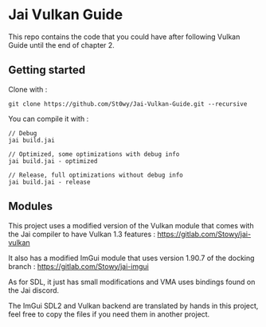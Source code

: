 # Jai Vulkan Guide

This repo contains the code that you could have after following Vulkan Guide until the end of chapter 2.

## Getting started

Clone with :

```
git clone https://github.com/St0wy/Jai-Vulkan-Guide.git --recursive
```

You can compile it with :
```
// Debug
jai build.jai

// Optimized, some optimizations with debug info
jai build.jai - optimized

// Release, full optimizations without debug info
jai build.jai - release
```

## Modules

This project uses a modified version of the Vulkan module that comes with the Jai compiler to have Vulkan 1.3 features : https://gitlab.com/Stowy/jai-vulkan

It also has a modified ImGui module that uses version 1.90.7 of the docking branch : https://gitlab.com/Stowy/jai-imgui

As for SDL, it just has small modifications and VMA uses bindings found on the Jai discord.

The ImGui SDL2 and Vulkan backend are translated by hands in this project, feel free to copy the files if you need them in another project.
